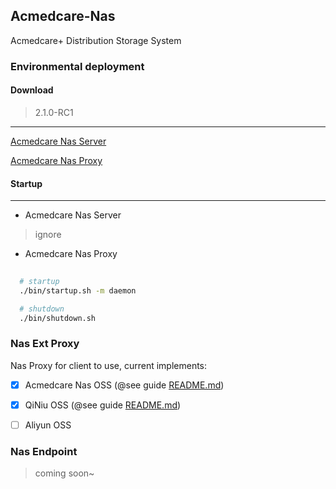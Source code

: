 ## Acmedcare-Nas

Acmedcare+ Distribution Storage System

### Environmental deployment

#### Download

> 2.1.0-RC1

----

[Acmedcare Nas Server](releases/2.1.0.BUILD-SNAPSHOT/nas-fs-2.1.0.BUILD-SNAPSHOT-assembly.tar.gz)

[Acmedcare Nas Proxy](releases/2.1.0.BUILD-SNAPSHOT/nas-server-2.1.0.BUILD-SNAPSHOT.tar.gz)

#### Startup
----

- Acmedcare Nas Server

> ignore


- Acmedcare Nas Proxy

```bash
  
  # startup
  ./bin/startup.sh -m daemon

  # shutdown
  ./bin/shutdown.sh

```


### Nas Ext Proxy
Nas Proxy for client to use, current implements:

- [x] Acmedcare Nas OSS  (@see guide [README.md](client/README.md))
- [x] QiNiu OSS (@see guide [README.md](nas-exts/README.md))
- [ ] Aliyun OSS


### Nas Endpoint

> coming soon~